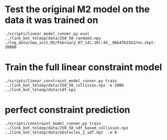 # Test the original M2 model on the data it was trained on

    ./scripts/linear_model_runner.py eval ../link_bot_teleop/data/250_50_random3.npy ./log_data/new_init_M2/February_07_14\:10\:44__96b4f633b3/nn.ckpt-10000

# Train the full linear constraint model

    ./scripts/linear_constraint_model_runner.py train ../link_bot_teleop/data/250_50_collision.npz -e 2000 ../link_bot_teleop/data/sdf.npz

# perfect constraint prediction

    ./scripts/constraint_model_runner.py train ../link_bot_teleop/data/250_50_sdf_based_collision.npz ../link_bot_teleop/data/obstacles_1_sdf.npz  -e 0
